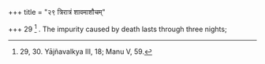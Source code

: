 +++
title = "२९ त्रिरात्रं शावमाशौचम्"

+++
29 [^11] . The impurity caused by death lasts through three nights;


[^11]:  29, 30. Yājñavalkya III, 18; Manu V, 59.

